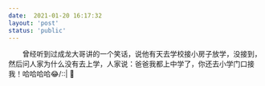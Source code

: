```yaml
---
date:  2021-01-20 16:17:32
layout: 'post'
status: 'public'
---
```


&emsp;&emsp;曾经听到过成龙大哥讲的一个笑话，说他有天去学校接小房子放学，没接到，然后问人家为什么没有去上学，人家说：爸爸我都上中学了，你还去小学门口接我！哈哈哈哈😂/::| 🤒️
